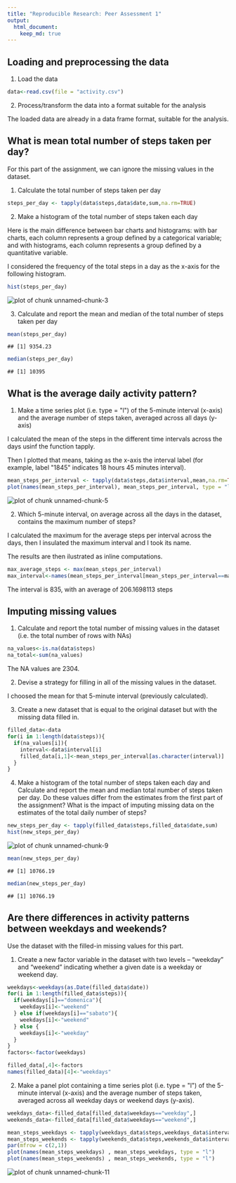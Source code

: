 ```yaml
---
title: "Reproducible Research: Peer Assessment 1"
output: 
  html_document:
    keep_md: true
---
```


## Loading and preprocessing the data

1. Load the data


```r
data<-read.csv(file = "activity.csv")
```

2. Process/transform the data into a format suitable for the analysis

The loaded data are already in a data frame format, suitable for the analysis.

## What is mean total number of steps taken per day?

For this part of the assignment, we can ignore the missing values in the dataset.

1. Calculate the total number of steps taken per day


```r
steps_per_day <- tapply(data$steps,data$date,sum,na.rm=TRUE)
```

2. Make a histogram of the total number of steps taken each day

Here is the main difference between bar charts and histograms: with bar charts, each column represents a group defined by a categorical variable; and with histograms, each column represents a group defined by a quantitative variable.

I considered the frequency of the total steps in a day as the x-axis for the following histogram.


```r
hist(steps_per_day)
```

![plot of chunk unnamed-chunk-3](figure/unnamed-chunk-3-1.png) 

3. Calculate and report the mean and median of the total number of steps taken per day


```r
mean(steps_per_day)
```

```
## [1] 9354.23
```

```r
median(steps_per_day)
```

```
## [1] 10395
```


## What is the average daily activity pattern?

1. Make a time series plot (i.e. type = "l") of the 5-minute interval (x-axis) and the average number of steps taken, averaged across all days (y-axis)

I calculated the mean of the steps in the different time intervals across the days usinf the function tapply.

Then I plotted that means, taking as the x-axis the interval label (for example, label "1845" indicates 18 hours 45 minutes interval).


```r
mean_steps_per_interval <- tapply(data$steps,data$interval,mean,na.rm=TRUE)
plot(names(mean_steps_per_interval), mean_steps_per_interval, type = "l")
```

![plot of chunk unnamed-chunk-5](figure/unnamed-chunk-5-1.png) 

2. Which 5-minute interval, on average across all the days in the dataset, contains the maximum number of steps?

I calculated the maximum for the average steps per interval across the days, then I insulated the maximum interval and I took its name.

The results are then ilustrated as inline computations.


```r
max_average_steps <- max(mean_steps_per_interval)
max_interval<-names(mean_steps_per_interval[mean_steps_per_interval==max_average_steps])
```

The interval is 835, with an average of 206.1698113 steps

## Imputing missing values

1. Calculate and report the total number of missing values in the dataset (i.e. the total number of rows with NAs)


```r
na_values<-is.na(data$steps)
na_total<-sum(na_values)
```

The NA values are 2304.

2. Devise a strategy for filling in all of the missing values in the dataset.

I choosed the mean for that 5-minute interval (previously calculated).

3. Create a new dataset that is equal to the original dataset but with the missing data filled in.


```r
filled_data<-data
for(i in 1:length(data$steps)){
  if(na_values[i]){
    interval<-data$interval[i]
    filled_data[i,1]<-mean_steps_per_interval[as.character(interval)]
  }
}
```

4. Make a histogram of the total number of steps taken each day and Calculate and report the mean and median total number of steps taken per day. Do these values differ from the estimates from the first part of the assignment? What is the impact of imputing missing data on the estimates of the total daily number of steps?


```r
new_steps_per_day <- tapply(filled_data$steps,filled_data$date,sum)
hist(new_steps_per_day)
```

![plot of chunk unnamed-chunk-9](figure/unnamed-chunk-9-1.png) 

```r
mean(new_steps_per_day)
```

```
## [1] 10766.19
```

```r
median(new_steps_per_day)
```

```
## [1] 10766.19
```

## Are there differences in activity patterns between weekdays and weekends?

Use the dataset with the filled-in missing values for this part.

1. Create a new factor variable in the dataset with two levels – “weekday” and “weekend” indicating whether a given date is a weekday or weekend day.


```r
weekdays<-weekdays(as.Date(filled_data$date))
for(i in 1:length(filled_data$steps)){
  if(weekdays[i]=="domenica"){
    weekdays[i]<-"weekend"
  } else if(weekdays[i]=="sabato"){
    weekdays[i]<-"weekend"
  } else {
    weekdays[i]<-"weekday"
  }
}
factors<-factor(weekdays)

filled_data[,4]<-factors
names(filled_data)[4]<-"weekdays"
```

2. Make a panel plot containing a time series plot (i.e. type = "l") of the 5-minute interval (x-axis) and the average number of steps taken, averaged across all weekday days or weekend days (y-axis).


```r
weekdays_data<-filled_data[filled_data$weekdays=="weekday",]
weekends_data<-filled_data[filled_data$weekdays=="weekend",]

mean_steps_weekdays <- tapply(weekdays_data$steps,weekdays_data$interval,mean)
mean_steps_weekends <- tapply(weekends_data$steps,weekends_data$interval,mean)
par(mfrow = c(2,1))
plot(names(mean_steps_weekdays) , mean_steps_weekdays, type = "l")
plot(names(mean_steps_weekends) , mean_steps_weekends, type = "l")
```

![plot of chunk unnamed-chunk-11](figure/unnamed-chunk-11-1.png) 
